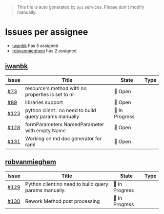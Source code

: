 > This file is auto generated by `ays` services. Please don't modify manually.

# Issues per assignee
- [iwanbk](#iwanbk) has 5 assigned
- [robvanmieghem](#robvanmieghem) has 2 assigned



## [iwanbk](https://github.com/iwanbk)

|Issue|Title|State|Type|
|-----|-----|-----|----|
|[#73](https://github.com/jumpscale/go-raml/issues/73)|resource's method with no properties is set to nil|:red_circle: Open||
|[#89](https://github.com/jumpscale/go-raml/issues/89)|libraries support |:red_circle: Open||
|[#123](https://github.com/jumpscale/go-raml/issues/123)|python client : no need to build query params manually|:large_blue_circle: In Progress||
|[#128](https://github.com/jumpscale/go-raml/issues/128)|formParameters NamedParameter with empty Name|:red_circle: Open||
|[#131](https://github.com/jumpscale/go-raml/issues/131)|Working on md doc generator for raml|:red_circle: Open||


## [robvanmieghem](https://github.com/robvanmieghem)

|Issue|Title|State|Type|
|-----|-----|-----|----|
|[#129](https://github.com/jumpscale/go-raml/issues/129)|Python client:no need to build query params manually.|:large_blue_circle: In Progress||
|[#130](https://github.com/jumpscale/go-raml/issues/130)|Rework Method post processing|:large_blue_circle: In Progress||

